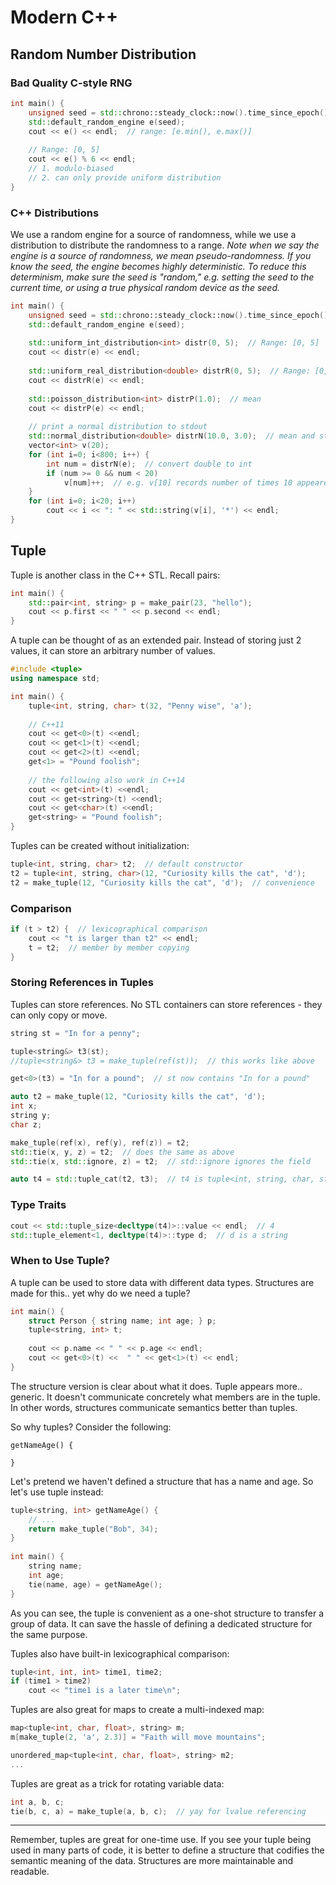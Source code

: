 # Modern C++

## Random Number Distribution

### Bad Quality C-style RNG
```C++
int main() {
	unsigned seed = std::chrono::steady_clock::now().time_since_epoch().count();
    std::default_random_engine e(seed);
    cout << e() << endl;  // range: [e.min(), e.max()]
    
    // Range: [0, 5]
    cout << e() % 6 << endl;
    // 1. modulo-biased
    // 2. can only provide uniform distribution
}
```
### C++ Distributions
We use a random engine for a source of randomness, while we use a distribution to distribute the randomness to a range. _Note when we say the engine is a source of randomness, we mean pseudo-randomness. If you know the seed, the engine becomes highly deterministic. To reduce this determinism, make sure the seed is "random," e.g. setting the seed to the current time, or using a true physical random device as the seed._
```C++
int main() {
	unsigned seed = std::chrono::steady_clock::now().time_since_epoch().count();
    std::default_random_engine e(seed);
    
	std::uniform_int_distribution<int> distr(0, 5);  // Range: [0, 5]
    cout << distr(e) << endl;
    
    std::uniform_real_distribution<double> distrR(0, 5);  // Range: [0, 5)
    cout << distrR(e) << endl;
    
    std::poisson_distribution<int> distrP(1.0);  // mean
    cout << distrP(e) << endl;
    
    // print a normal distribution to stdout
    std::normal_distribution<double> distrN(10.0, 3.0);  // mean and standard deviation
    vector<int> v(20);
    for (int i=0; i<800; i++) {
    	int num = distrN(e);  // convert double to int
        if (num >= 0 && num < 20)
        	v[num]++;  // e.g. v[10] records number of times 10 appeared
    }
    for (int i=0; i<20; i++)
    	cout << i << ": " << std::string(v[i], '*') << endl;
}
```

## Tuple
Tuple is another class in the C++ STL. Recall pairs:
```C++
int main() {
	std::pair<int, string> p = make_pair(23, "hello");
    cout << p.first << " " << p.second << endl;
}
```
A tuple can be thought of as an extended pair. Instead of storing just 2 values, it can store an arbitrary number of values.
```C++
#include <tuple>
using namespace std;

int main() {
	tuple<int, string, char> t(32, "Penny wise", 'a');
    
    // C++11
    cout << get<0>(t) <<endl;
    cout << get<1>(t) <<endl;
    cout << get<2>(t) <<endl;
    get<1> = "Pound foolish";
    
    // the following also work in C++14
    cout << get<int>(t) <<endl;
    cout << get<string>(t) <<endl;
    cout << get<char>(t) <<endl;
    get<string> = "Pound foolish";
}
```
Tuples can be created without initialization:
```C++
tuple<int, string, char> t2;  // default constructor
t2 = tuple<int, string, char>(12, "Curiosity kills the cat", 'd');
t2 = make_tuple(12, "Curiosity kills the cat", 'd');  // convenience
```
### Comparison
```C++
if (t > t2) {  // lexicographical comparison
	cout << "t is larger than t2" << endl;
    t = t2;  // member by member copying
}
```
### Storing References in Tuples
Tuples can store references. No STL containers can store references - they can only copy or move.
```C++
string st = "In for a penny";

tuple<string&> t3(st);
//tuple<string&> t3 = make_tuple(ref(st));  // this works like above

get<0>(t3) = "In for a pound";  // st now contains "In for a pound"

auto t2 = make_tuple(12, "Curiosity kills the cat", 'd');
int x;
string y;
char z;

make_tuple(ref(x), ref(y), ref(z)) = t2;
std::tie(x, y, z) = t2;  // does the same as above
std::tie(x, std::ignore, z) = t2;  // std::ignore ignores the field

auto t4 = std::tuple_cat(t2, t3);  // t4 is tuple<int, string, char, string>
```
### Type Traits
```C++
cout << std::tuple_size<decltype(t4)>::value << endl;  // 4
std::tuple_element<1, decltype(t4)>::type d;  // d is a string
```
### When to Use Tuple?
A tuple can be used to store data with different data types. Structures are made for this.. yet why do we need a tuple?
```C++
int main() {
	struct Person { string name; int age; } p;
    tuple<string, int> t;
    
    cout << p.name << " " << p.age << endl;
    cout << get<0>(t) <<  " " << get<1>(t) << endl;
}
```
The structure version is clear about what it does. Tuple appears more.. generic. It doesn't communicate concretely what members are in the tuple. In other words, structures communicate semantics better than tuples.

So why tuples? Consider the following:
```
getNameAge() {

}
```
Let's pretend we haven't defined a structure that has a name and age. So let's use tuple instead:
```C++
tuple<string, int> getNameAge() {
	// ...
    return make_tuple("Bob", 34);
}
  
int main() {
	string name;
    int age;
    tie(name, age) = getNameAge();
}
```
As you can see, the tuple is convenient as a one-shot structure to transfer a group of data. It can save the hassle of defining a dedicated structure for the same purpose.

Tuples also have built-in lexicographical comparison:
```C++
tuple<int, int, int> time1, time2;
if (time1 > time2)
	cout << "time1 is a later time\n";
```
Tuples are also great for maps to create a multi-indexed map:
```C++
map<tuple<int, char, float>, string> m;
m[make_tuple(2, 'a', 2.3)] = "Faith will move mountains";

unordered_map<tuple<int, char, float>, string> m2;
...
```
Tuples are great as a trick for rotating variable data:
```C++
int a, b, c;
tie(b, c, a) = make_tuple(a, b, c);  // yay for lvalue referencing
```
---

Remember, tuples are great for one-time use. If you see your tuple being used in many parts of code, it is better to define a structure that codifies the semantic meaning of the data. Structures are more maintainable and readable.

